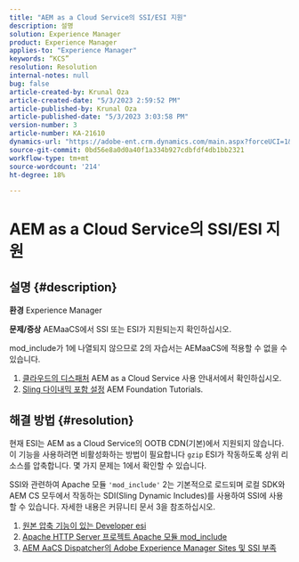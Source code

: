 ```yaml
---
title: "AEM as a Cloud Service의 SSI/ESI 지원"
description: 설명
solution: Experience Manager
product: Experience Manager
applies-to: "Experience Manager"
keywords: “KCS”
resolution: Resolution
internal-notes: null
bug: false
article-created-by: Krunal Oza
article-created-date: "5/3/2023 2:59:52 PM"
article-published-by: Krunal Oza
article-published-date: "5/3/2023 3:03:58 PM"
version-number: 3
article-number: KA-21610
dynamics-url: "https://adobe-ent.crm.dynamics.com/main.aspx?forceUCI=1&pagetype=entityrecord&etn=knowledgearticle&id=d031d424-c3e9-ed11-a7c6-6045bd006b4b"
source-git-commit: 0bd56e8a0d0a40f1a334b927cdbfdf4db1bb2321
workflow-type: tm+mt
source-wordcount: '214'
ht-degree: 18%

---
```


# AEM as a Cloud Service의 SSI/ESI 지원

## 설명 {#description}

<b>환경</b>
Experience Manager


<b>문제/증상</b>
AEMaaCS에서 SSI 또는 ESI가 지원되는지 확인하십시오.

mod_include가 1에 나열되지 않으므로 2의 자습서는 AEMaaCS에 적용할 수 없을 수 있습니다.

1. [클라우드의 디스패처](https://experienceleague.adobe.com/docs/experience-manager-cloud-service/content/implementing/content-delivery/disp-overview.html) AEM as a Cloud Service 사용 안내서에서 확인하십시오.
2. [Sling 다이내믹 포함 설정](https://experienceleague.adobe.com/docs/experience-manager-learn/foundation/development/set-up-sling-dynamic-include.html) AEM Foundation Tutorials.





## 해결 방법 {#resolution}


현재 ESI는 AEM as a Cloud Service의 OOTB CDN(기본)에서 지원되지 않습니다. 이 기능을 사용하려면 비활성화하는 방법이 필요합니다 `gzip` ESI가 작동하도록 상위 리소스를 압축합니다. 몇 가지 문제는 1에서 확인할 수 있습니다.

SSI와 관련하여 Apache 모듈 `'mod_include'` 2는 기본적으로 로드되며 로컬 SDK와 AEM CS 모두에서 작동하는 SDI(Sling Dynamic Includes)를 사용하여 SSI에 사용할 수 있습니다. 자세한 내용은 커뮤니티 문서 3을 참조하십시오.

1. [원본 압축 기능이 있는 Developer esi](https://developer.fastly.com/reference/vcl/statements/esi/#esi-with-origin-compression)
2. [Apache HTTP Server 프로젝트 Apache 모듈 mod_include](https://httpd.apache.org/docs/2.4/mod/mod_include.html)
3. [AEM AaCS Dispatcher의 Adobe Experience Manager Sites 및 SSI 부족](https://experienceleaguecommunities.adobe.com/t5/adobe-experience-manager/lack-of-ssi-in-aemaacs-dispatcher/td-p/392044)

